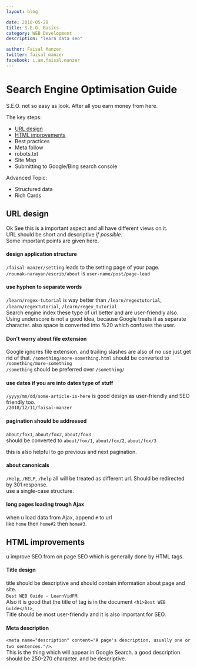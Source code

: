 ```yaml
---
layout: blog

date: 2018-05-28
title: S.E.O. Basics
category: WEB Development
description: "learn data seo"

author: Faisal Manzer
twitter: faisal_manzer
facebook: i.am.faisal.manzer
---
```

# Search Engine Optimisation Guide

S.E.O. not so easy as look. After all you earn money from here.  

The key steps:
- [URL design](#url-design)
- [HTML improvements](#html-improvements)
- Best practices
- Meta follow
- robots.txt
- Site Map
- Submitting to Google/Bing search console

Advanced Topic:
- Structured data
- Rich Cards

## URL design
Ok See this is a important aspect and all have different views on it.  
URL should be short and descriptive *if possible*.  
Some important points are given here.

#### design application structure
`/faisal-manzer/setting` leads to the setting page of your page.  
`/rounak-narayan/escrib/about` is `user-name/post/page-lead`

#### use hyphen to separate words
`/learn/regex-tutorial` is way better than `/learn/regextutorial`, `/learn/regexTutorial`, `/learn/regex_tutorial`  
Search engine index these type of url better and are user-friendly also.  
Using underscore is not a good idea, because Google treats it as separate character.
also space is converted into %20 which confuses the user.

#### Don't worry about file extension
Google ignores file extension. and trailing slashes are also of no use just get rid of that.
`/something/more-something.html` should be converted to `/something/more-something`  
`/something` should be preferred over  `/something/`

#### use dates if you are into dates type of stuff
`/yyyy/mm/dd/some-article-is-here` is good design as user-friendly and SEO friendly too.  
`/2018/12/11/faisal-manzer`

#### pagination should be addressed
`about/fox1`, `about/fox2`, `about/fox3`  
should be converted to `about/fox/1`, `about/fox/2`, `about/fox/3`  

this is also helpful to go previous and next pagination.

#### about canonicals
`/Help`, `/HELP`, `/help` all will  be treated as different url. Should be redirected by 301 response.  
use a single-case structure.

#### long pages loading trough Ajax
when u load data from Ajax, append `#` to url  
like `home` then `home#2` then `home#3`.

## HTML improvements
u improve SEO from on page SEO which is generally done by HTML tags.  

#### Title design
title should be descriptive and should contain information about page and site.  
`Best WEB Guide - LearnVidFM`.  
Also it is good that the title of tag is in the document `<h1>Best WEB Guide</h1>`,  
Title should be most user-friendly and it is also important for SEO.

#### Meta description
`<meta name="description" content="A page's description,
  usually one or two sentences."/>`.  
This is the thing which will appear in Google Search.
a good description should be 250-270 character. and be descriptive.
